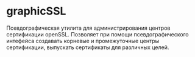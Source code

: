graphicSSL
==========

Псевдографическая утилита для администрирования центров сертификации openSSL.
Позволяет при помощи псевдографического интефейса создавать корневые и промежуточные центры сертификации, выпускать сертификаты для различных целей.
